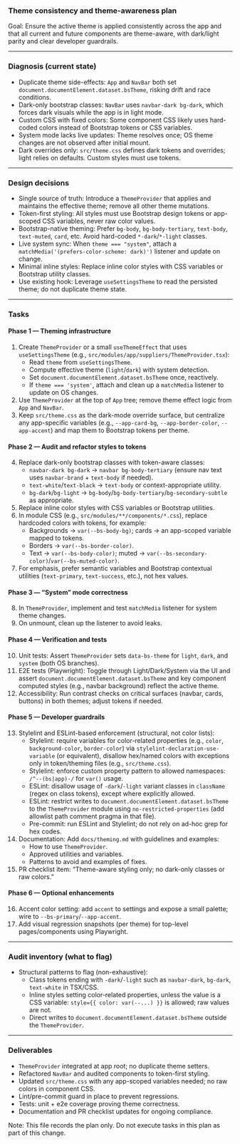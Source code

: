 ### Theme consistency and theme-awareness plan

Goal: Ensure the active theme is applied consistently across the app and that all current and future components are theme-aware, with dark/light parity and clear developer guardrails.

---

### Diagnosis (current state)
- Duplicate theme side-effects: `App` and `NavBar` both set `document.documentElement.dataset.bsTheme`, risking drift and race conditions.
- Dark-only bootstrap classes: `NavBar` uses `navbar-dark bg-dark`, which forces dark visuals while the app is in light mode.
- Custom CSS with fixed colors: Some component CSS likely uses hard-coded colors instead of Bootstrap tokens or CSS variables.
- System mode lacks live updates: Theme resolves once; OS theme changes are not observed after initial mount.
- Dark overrides only: `src/theme.css` defines dark tokens and overrides; light relies on defaults. Custom styles must use tokens.

---

### Design decisions
- Single source of truth: Introduce a `ThemeProvider` that applies and maintains the effective theme; remove all other theme mutations.
- Token-first styling: All styles must use Bootstrap design tokens or app-scoped CSS variables, never raw color values.
- Bootstrap-native theming: Prefer `bg-body`, `bg-body-tertiary`, `text-body`, `text-muted`, `card`, etc. Avoid hard-coded `*-dark`/`*-light` classes.
- Live system sync: When `theme === "system"`, attach a `matchMedia('(prefers-color-scheme: dark)')` listener and update on change.
- Minimal inline styles: Replace inline color styles with CSS variables or Bootstrap utility classes.
 - Use existing hook: Leverage `useSettingsTheme` to read the persisted theme; do not duplicate theme state.

---

### Tasks

#### Phase 1 — Theming infrastructure
1. Create `ThemeProvider` or a small `useThemeEffect` that uses `useSettingsTheme` (e.g., `src/modules/app/suppliers/ThemeProvider.tsx`):
   - Read `theme` from `useSettingsTheme`.
   - Compute effective theme (`light`/`dark`) with system detection.
   - Set `document.documentElement.dataset.bsTheme` once, reactively.
   - If `theme === 'system'`, attach and clean up a `matchMedia` listener to update on OS changes.
2. Use `ThemeProvider` at the top of `App` tree; remove theme effect logic from `App` and `NavBar`.
3. Keep `src/theme.css` as the dark-mode override surface, but centralize any app-specific variables (e.g., `--app-card-bg`, `--app-border-color`, `--app-accent`) and map them to Bootstrap tokens per theme.

#### Phase 2 — Audit and refactor styles to tokens
4. Replace dark-only bootstrap classes with token-aware classes:
   - `navbar-dark bg-dark` → `navbar bg-body-tertiary` (ensure nav text uses `navbar-brand` + `text-body` if needed).
   - `text-white`/`text-black` → `text-body` or context-appropriate utility.
   - `bg-dark`/`bg-light` → `bg-body`/`bg-body-tertiary`/`bg-secondary-subtle` as appropriate.
5. Replace inline color styles with CSS variables or Bootstrap utilities.
6. In module CSS (e.g., `src/modules/**/components/*.css`), replace hardcoded colors with tokens, for example:
   - Backgrounds → `var(--bs-body-bg)`; cards → an app-scoped variable mapped to tokens.
   - Borders → `var(--bs-border-color)`.
   - Text → `var(--bs-body-color)`; muted → `var(--bs-secondary-color)`/`var(--bs-muted-color)`.
7. For emphasis, prefer semantic variables and Bootstrap contextual utilities (`text-primary`, `text-success`, etc.), not hex values.

#### Phase 3 — “System” mode correctness
8. In `ThemeProvider`, implement and test `matchMedia` listener for system theme changes.
9. On unmount, clean up the listener to avoid leaks.

#### Phase 4 — Verification and tests
10. Unit tests: Assert `ThemeProvider` sets `data-bs-theme` for `light`, `dark`, and `system` (both OS branches).
11. E2E tests (Playwright): Toggle through Light/Dark/System via the UI and assert `document.documentElement.dataset.bsTheme` and key component computed styles (e.g., navbar background) reflect the active theme.
12. Accessibility: Run contrast checks on critical surfaces (navbar, cards, buttons) in both themes; adjust tokens if needed.

#### Phase 5 — Developer guardrails
13. Stylelint and ESLint-based enforcement (structural, not color lists):
    - Stylelint: require variables for color-related properties (e.g., `color`, `background-color`, `border-color`) via `stylelint-declaration-use-variable` (or equivalent), disallow hex/named colors with exceptions only in token/theming files (e.g., `src/theme.css`).
    - Stylelint: enforce custom property pattern to allowed namespaces: `/^--(bs|app)-/` for `var()` usage.
    - ESLint: disallow usage of `-dark`/`-light` variant classes in `className` (regex on class tokens), except where explicitly allowed.
    - ESLint: restrict writes to `document.documentElement.dataset.bsTheme` to the `ThemeProvider` module using `no-restricted-properties` (add allowlist path comment pragma in that file).
    - Pre-commit: run ESLint and Stylelint; do not rely on ad-hoc grep for hex codes.
14. Documentation: Add `docs/theming.md` with guidelines and examples:
    - How to use `ThemeProvider`.
    - Approved utilities and variables.
    - Patterns to avoid and examples of fixes.
15. PR checklist item: “Theme-aware styling only; no dark-only classes or raw colors.”

#### Phase 6 — Optional enhancements
16. Accent color setting: add `accent` to settings and expose a small palette; wire to `--bs-primary`/`--app-accent`.
17. Add visual regression snapshots (per theme) for top-level pages/components using Playwright.

---

### Audit inventory (what to flag)
- Structural patterns to flag (non-exhaustive):
  - Class tokens ending with `-dark`/`-light` such as `navbar-dark`, `bg-dark`, `text-white` in TSX/CSS.
  - Inline styles setting color-related properties, unless the value is a CSS variable: `style={{ color: var(--...) }}` is allowed; raw values are not.
  - Direct writes to `document.documentElement.dataset.bsTheme` outside the `ThemeProvider`.

---

### Deliverables
- `ThemeProvider` integrated at app root; no duplicate theme setters.
- Refactored `NavBar` and audited components to token-first styling.
- Updated `src/theme.css` with any app-scoped variables needed; no raw colors in component CSS.
- Lint/pre-commit guard in place to prevent regressions.
- Tests: unit + e2e coverage proving theme correctness.
- Documentation and PR checklist updates for ongoing compliance.

Note: This file records the plan only. Do not execute tasks in this plan as part of this change.


